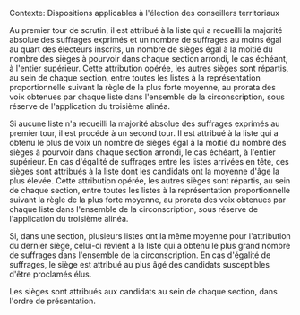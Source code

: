 Contexte: Dispositions applicables à l'élection des conseillers territoriaux

Au premier tour de scrutin, il est attribué à la liste qui a recueilli la majorité absolue des suffrages exprimés et un nombre de suffrages au moins égal au quart des électeurs inscrits, un nombre de sièges égal à la moitié du nombre des sièges à pourvoir dans chaque section arrondi, le cas échéant, à l'entier supérieur. Cette attribution opérée, les autres sièges sont répartis, au sein de chaque section, entre toutes les listes à la représentation proportionnelle suivant la règle de la plus forte moyenne, au prorata des voix obtenues par chaque liste dans l'ensemble de la circonscription, sous réserve de l'application du troisième alinéa.

Si aucune liste n'a recueilli la majorité absolue des suffrages exprimés au premier tour, il est procédé à un second tour. Il est attribué à la liste qui a obtenu le plus de voix un nombre de sièges égal à la moitié du nombre des sièges à pourvoir dans chaque section arrondi, le cas échéant, à l'entier supérieur. En cas d'égalité de suffrages entre les listes arrivées en tête, ces sièges sont attribués à la liste dont les candidats ont la moyenne d'âge la plus élevée. Cette attribution opérée, les autres sièges sont répartis, au sein de chaque section, entre toutes les listes à la représentation proportionnelle suivant la règle de la plus forte moyenne, au prorata des voix obtenues par chaque liste dans l'ensemble de la circonscription, sous réserve de l'application du troisième alinéa.

Si, dans une section, plusieurs listes ont la même moyenne pour l'attribution du dernier siège, celui-ci revient à la liste qui a obtenu le plus grand nombre de suffrages dans l'ensemble de la circonscription. En cas d'égalité de suffrages, le siège est attribué au plus âgé des candidats susceptibles d'être proclamés élus.

Les sièges sont attribués aux candidats au sein de chaque section, dans l'ordre de présentation.